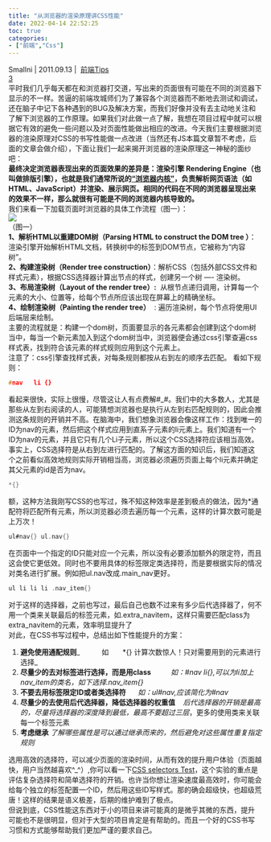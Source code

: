 ```yaml
---
title: "从浏览器的渲染原理讲CSS性能"
date: 2022-04-14 22:52:25
toc: true
categories:
- ["前端","Css"]
---
```


Smallni | 2011.09.13 |  [前端Tips](http://www.smallni.com/category/front-tips/)<br />[3](http://www.smallni.com/css-performance-from-the-browsers-rendering/#comments)<br />平时我们几乎每天都在和浏览器打交道，写出来的页面很有可能在不同的浏览器下显示的不一样。苦逼的前端攻城师们为了兼容各个浏览器而不断地去测试和调试，还在脑子中记下各种遇到的BUG及解决方案，而我们好像并没有去主动地关注和了解下浏览器的工作原理。如果我们对此做一点了解，我想在项目过程中就可以根据它有效的避免一些问题以及对页面性能做出相应的改进。今天我们主要根据浏览器的渲染原理对CSS的书写性能做一点改进（当然还有JS本篇文章暂不考虑，后面的文章会做介绍），下面让我们一起来揭开浏览器的渲染原理这一神秘的面纱吧：<br />**最终决定浏览器表现出来的页面效果的差异是：渲染引擎 Rendering Engine（也叫做排版引擎），也就是我们通常所说的**[**“浏览器内核”**](http://www.smallni.com/?p=106)**，负责解析网页语法（如HTML、JavaScript）并渲染、展示网页。相同的代码在不同的浏览器呈现出来的效果不一样，那么就很有可能是不同的浏览器内核导致的。**<br />我们来看一下加载页面时浏览器的具体工作流程（图一）：<br />[![](https://file.wulicode.com/yuque/202208/04/23/0517TcCyUo8t.png?x-oss-process=image/resize,h_66)](http://www.smallni.com/wp-content/uploads/2011/09/0_1315384739kRCC.png)<br />（图一）<br />**1、解析HTML以重建DOM树（Parsing HTML to construct the DOM tree ）**：渲染引擎开始解析HTML文档，转换树中的标签到DOM节点，它被称为“内容树”。<br />**2、构建渲染树（Render tree construction）**：解析CSS（包括外部CSS文件和样式元素），根据CSS选择器计算出节点的样式，创建另一个树 —- 渲染树。<br />**3、布局渲染树（Layout of the render tree）:**  从根节点递归调用，计算每一个元素的大小、位置等，给每个节点所应该出现在屏幕上的精确坐标。<br />**4、绘制渲染树（Painting the render tree）**  : 遍历渲染树，每个节点将使用UI后端层来绘制。<br />主要的流程就是：构建一个dom树，页面要显示的各元素都会创建到这个dom树当中，每当一个新元素加入到这个dom树当中，浏览器便会通过css引擎查遍css样式表，找到符合该元素的样式规则应用到这个元素上。<br />注意了：css引擎查找样式表，对每条规则都按从右到左的顺序去匹配。 看如下规则：

```c
#nav   li {}
```
看起来很快，实际上很慢，尽管这让人有点费解#_#。我们中的大多数人，尤其是那些从左到右阅读的人，可能猜想浏览器也是执行从左到右匹配规则的，因此会推测这条规则的开销并不高。在脑海中，我们想象浏览器会像这样工作：找到唯一的ID为nav的元素，然后把这个样式应用到直系子元素的li元素上。我们知道有一个ID为nav的元素，并且它只有几个Li子元素，所以这个CSS选择符应该相当高效。<br />事实上，CSS选择符是从右到左进行匹配的。了解这方面的知识后，我们知道这个之前看似高效地规则实际开销相当高，浏览器必须遍历页面上每个li元素并确定其父元素的id是否为nav。
```c
*{}
```
额，这种方法我刚写CSS的也写过，殊不知这种效率是差到极点的做法，因为*通配符将匹配所有元素，所以浏览器必须去遍历每一个元素，这样的计算次数可能是上万次！
```c
ul#nav{} ul.nav{}
```
在页面中一个指定的ID只能对应一个元素，所以没有必要添加额外的限定符，而且这会使它更低效。同时也不要用具体的标签限定类选择符，而是要根据实际的情况对类名进行扩展。例如把ul.nav改成.main_nav更好。
```c
ul li li li .nav_item{}
```
对于这样的选择器，之前也写过，最后自己也数不过来有多少后代选择器了，何不用一个类来关联最后的标签元素，如.extra_navitem，这样只需要匹配class为extra_navitem的元素，效率明显提升了<br />对此，在CSS书写过程中，总结出如下性能提升的方案：

1. **避免使用通配规则**_           如       *{} 计算次数惊人！只对需要用到的元素进行选择_
2. **尽量少的去对标签进行选择，而是用class**          _如：#nav li{},可以为li加上nav_item的类名，如下选择.nav_item{}_
3. **不要去用标签限定ID或者类选择符**      _如：ul#nav,应该简化为#nav_
4. **尽量少的去使用后代选择器，降低选择器的权重值**    _后代选择器的开销是最高的，尽量将选择器的深度降到最低，最高不要超过三层_，更多的使用类来关联每一个标签元素
5. **考虑继承**  _了解哪些属性是可以通过继承而来的，然后避免对这些属性重复指定规则_

选用高效的选择符，可以减少页面的渲染时间，从而有效的提升用户体验（页面越快，用户当然越喜欢^_^）,你可以看一下[CSS selectors Test](http://stevesouders.com/efws/css-selectors/tests.php)，这个实验的重点是评估复杂选择符和简单选择符的开销。也许当你想让渲染速度最高效时，你可能会给每个独立的标签配置一个ID，然后用这些ID写样式。那的确会超级快，也超级荒唐！这样的结果是语义极差，后期的维护难到了极点。<br />但说到底，CSS性能这东西对于小的项目来讲可能真的是微乎其微的东西，提升可能也不是很明显，但对于大型的项目肯定是有帮助的。而且一个好的CSS书写习惯和方式能够帮助我们更加严谨的要求自己。


